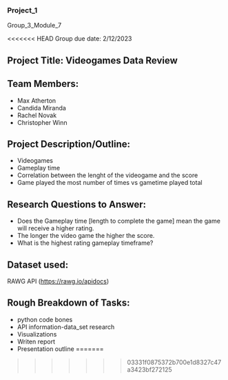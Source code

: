 ### Project_1
Group_3_Module_7

<<<<<<< HEAD
Group due date: 2/12/2023

## Project Title: Videogames Data Review

## Team Members: 
* Max Atherton
* Candida Miranda
* Rachel Novak
* Christopher Winn

## Project Description/Outline:
* Videogames 
* Gameplay time
* Correlation between the lenght of the videogame and the score
* Game played the most number of times vs gametime played total


## Research Questions to Answer:
* Does the Gameplay time [length to complete the game] mean the game will receive a higher rating.
* The longer the video game the higher the score.
* What is the highest rating gameplay timeframe? 


## Dataset used: 
RAWG API (https://rawg.io/apidocs)

## Rough Breakdown of Tasks: 
* python code bones
* API information-data_set research
* Visualizations
* Writen report
* Presentation outline
=======

>>>>>>> 03331f0875372b700e1d8327c47a3423bf272125
